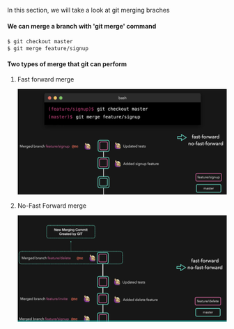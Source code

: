 
  
In this section, we will take a look at git merging braches

#### We can merge a branch with 'git merge' command
```
$ git checkout master
$ git merge feature/signup
```

#### Two types of merge that git can perform
1. Fast forward merge
   
   ![ffb](../../images/ffb.PNG)
   
2. No-Fast Forward merge
   
   ![nfb](../../images/nfb.PNG)
   
 
  
